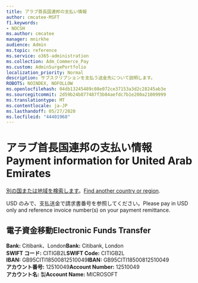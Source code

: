 ```yaml
---
title: アラブ首長国連邦の支払い情報
author: cmcatee-MSFT
f1.keywords:
- NOCSH
ms.author: cmcatee
manager: mnirkhe
audience: Admin
ms.topic: reference
ms.service: o365-administration
ms.collection: Adm_Commerce_Pay
ms.custom: AdminSurgePortfolio
localization_priority: Normal
description: サブスクリプションを支払う送金先について説明します。
ROBOTS: NOINDEX, NOFOLLOW
ms.openlocfilehash: 04db13245489c08e072ce37153a3d2c28245ab3e
ms.sourcegitcommit: 2d59b24b877487f3b84aefdc7b1e200a21009999
ms.translationtype: MT
ms.contentlocale: ja-JP
ms.lasthandoff: 05/27/2020
ms.locfileid: "44401968"
---
```

# <a name="payment-information-for-united-arab-emirates"></a><span data-ttu-id="ca2ea-103">アラブ首長国連邦の支払い情報</span><span class="sxs-lookup"><span data-stu-id="ca2ea-103">Payment information for United Arab Emirates</span></span>

<span data-ttu-id="ca2ea-104">[別の国または地域を検索します](../billing-and-payments/pay-for-your-subscription.md)。</span><span class="sxs-lookup"><span data-stu-id="ca2ea-104">[Find another country or region](../billing-and-payments/pay-for-your-subscription.md).</span></span>

<span data-ttu-id="ca2ea-105">USD のみで、支払送金で請求書番号を参照してください。</span><span class="sxs-lookup"><span data-stu-id="ca2ea-105">Please pay in USD only and reference invoice number(s) on your payment remittance.</span></span>

## <a name="electronic-funds-transfer"></a><span data-ttu-id="ca2ea-106">電子資金移動</span><span class="sxs-lookup"><span data-stu-id="ca2ea-106">Electronic Funds Transfer</span></span>

<span data-ttu-id="ca2ea-107">**Bank:** Citibank、London</span><span class="sxs-lookup"><span data-stu-id="ca2ea-107">**Bank:** Citibank, London</span></span>  
<span data-ttu-id="ca2ea-108">**SWIFT コード:** CITIGB2L</span><span class="sxs-lookup"><span data-stu-id="ca2ea-108">**SWIFT Code:** CITIGB2L</span></span>  
<span data-ttu-id="ca2ea-109">**IBAN:** GB95CITI18500812510049</span><span class="sxs-lookup"><span data-stu-id="ca2ea-109">**IBAN:** GB95CITI18500812510049</span></span>  
<span data-ttu-id="ca2ea-110">**アカウント番号:** 12510049</span><span class="sxs-lookup"><span data-stu-id="ca2ea-110">**Account Number:** 12510049</span></span>  
<span data-ttu-id="ca2ea-111">**アカウント名:** 製</span><span class="sxs-lookup"><span data-stu-id="ca2ea-111">**Account Name:** MICROSOFT</span></span>  